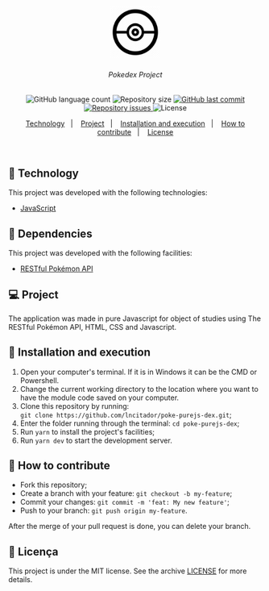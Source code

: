 <h2 align="center">
  <img alt="Pokedex" src="assets/pokedexlogo.png" width="20%">
</h2>
<h6 align="center">
  Pokedex Project
</h6>
<p align="center">
  <img alt="GitHub language count" src="https://img.shields.io/github/languages/count/lncitador/poke-purejs-dex.svg">

  <img alt="Repository size" src="https://img.shields.io/github/repo-size/lncitador/poke-purejs-dex.svg">
  
  <a href="https://github.com/lncitador/poke-purejs-dex/commits/master">
    <img alt="GitHub last commit" src="https://img.shields.io/github/last-commit/lncitador/poke-purejs-dex.svg">
  </a>

  <a href="https://github.com/lncitador/poke-purejs-dex/issues">
    <img alt="Repository issues" src="https://img.shields.io/github/issues/lncitador/poke-purejs-dex.svg">
  </a>

  <img alt="License" src="https://img.shields.io/badge/license-MIT-brightgreen">
</p>

<p align="center">
  <a href="#-technology">Technology</a>&nbsp;&nbsp;&nbsp;|&nbsp;&nbsp;&nbsp;
  <a href="#-project">Project</a>&nbsp;&nbsp;&nbsp;|&nbsp;&nbsp;&nbsp;
  <a href="#-run">Installation and execution</a>&nbsp;&nbsp;&nbsp;|&nbsp;&nbsp;&nbsp;
  <a href="#-how-to-contribute">How to contribute</a>&nbsp;&nbsp;&nbsp;|&nbsp;&nbsp;&nbsp;
  <a href="#memo-license">License</a>
</p>

<br>


## :robot: Technology

This project was developed with the following technologies:

- [JavaScript](https://www.javascript.com)

## :book: Dependencies

This project was developed with the following facilities:

- [RESTful Pokémon API](https://pokeapi.co/)

## 💻 Project

The application was made in pure Javascript for object of studies using The RESTful Pokémon API, HTML, CSS and Javascript.

## 🚀 Installation and execution

1. Open your computer's terminal. If it is in Windows it can be the CMD or Powershell.
2. Change the current working directory to the location where you want to have the module code saved on your computer.
3. Clone this repository by running: <br> `git clone https://github.com/lncitador/poke-purejs-dex.git`;
4. Enter the folder running through the terminal: `cd poke-purejs-dex`;
5. Run `yarn` to install the project's facilities;
6. Run `yarn dev` to start the development server.


## 🤔 How to contribute

- Fork this repository;
- Create a branch with your feature: `git checkout -b my-feature`;
- Commit your changes: `git commit -m 'feat: My new feature'`;
- Push to your branch: `git push origin my-feature`.

After the merge of your pull request is done, you can delete your branch.

## :memo: Licença

This project is under the MIT license. See the archive [LICENSE](LICENSE.md) for more details.
